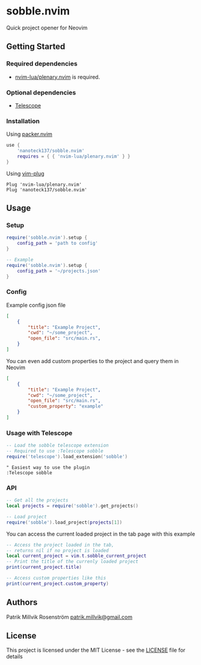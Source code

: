 # sobble.nvim

Quick project opener for Neovim

## Getting Started

### Required dependencies

- [nvim-lua/plenary.nvim](https://github.com/nvim-lua/plenary.nvim) is required.

### Optional dependencies
- [Telescope](https://github.com/nvim-telescope/telescope.nvim)

### Installation
Using [packer.nvim](https://github.com/wbthomason/packer.nvim)

```lua
use {
    'nanoteck137/sobble.nvim'
    requires = { { 'nvim-lua/plenary.nvim' } }
}
```

Using [vim-plug](https://github.com/junegunn/vim-plug)

```viml
Plug 'nvim-lua/plenary.nvim'
Plug 'nanoteck137/sobble.nvim'
```

## Usage

### Setup

```lua
require('sobble.nvim').setup {
    config_path = 'path to config'
}

-- Example
require('sobble.nvim').setup {
    config_path = '~/projects.json'
}
```

### Config
Example config json file
```json
[
    {
        "title": "Example Project",
        "cwd": "~/some_project",
        "open_file": "src/main.rs",
    }
]
```

You can even add custom properties to the project and query them in Neovim
```json
[
    {
        "title": "Example Project",
        "cwd": "~/some_project",
        "open_file": "src/main.rs",
        "custom_property": "example"
    }
]
```

### Usage with Telescope

```lua
-- Load the sobble telescope extension
-- Required to use :Telescope sobble
require('telescope').load_extension('sobble')
```

```viml
" Easiest way to use the plugin
:Telescope sobble
```

### API

```lua
-- Get all the projects
local projects = require('sobble').get_projects()

-- Load project
require('sobble').load_project(projects[1])
```

You can access the current loaded project in the tab page with this example
```lua
-- Access the project loaded in the tab, 
-- returns nil if no project is loaded
local current_project = vim.t.sobble_current_project
-- Print the title of the currenly loaded project
print(current_project.title)

-- Access custom properties like this
print(current_project.custom_property)
```

## Authors

Patrik Millvik Rosenström <patrik.millvik@gmail.com>

## License

This project is licensed under the MIT License - see the [LICENSE](./LICENSE) file for details

